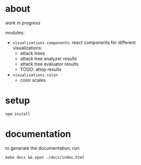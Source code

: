# about

*work in progress*

modules:
- `visualizations.components`: react components for different visualizations:
	- attack trees
	- attack tree analyzer results
	- attack tree evaluator results
	- TODO: attop results
- `visualizations.color`
	- color scales


# setup

```
npm install
```


# documentation

to generate the documentation, run:

```
make docs && open ./docs/index.html
```
